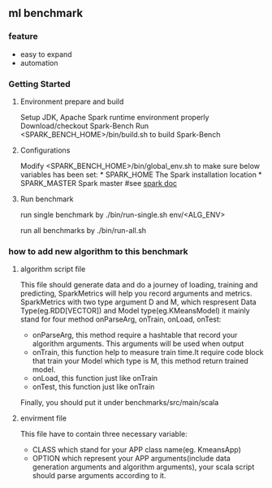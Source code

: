 ## ml benchmark

### feature
* easy to expand
* automation


### Getting Started

1. Environment prepare and build

    Setup JDK, Apache Spark runtime environment properly
    Download/checkout Spark-Bench
    Run <SPARK_BENCH_HOME>/bin/build.sh to build Spark-Bench


2. Configurations

    Modify <SPARK_BENCH_HOME>/bin/global_env.sh to make sure below variables has been set: 
        * SPARK_HOME The Spark installation location
        * SPARK_MASTER Spark master  #see [spark doc](https://spark.apache.org/docs/latest/submitting-applications.html)


3. Run benchmark
    
    run single benchmark by
       ./bin/run-single.sh env/<ALG_ENV>

    run all benchmarks by
       ./bin/run-all.sh

    
    



### how to add new algorithm to this benchmark
1. algorithm script file

    This file should generate data and do a journey of loading, training and predicting, SparkMetrics will help you record  arguments and metrics.
    SparkMetrics with two type argument D and M, which respresent Data Type(eg.RDD[VECTOR]) and Model type(eg.KMeansModel)
    it mainly stand for four method onParseArg, onTrain, onLoad, onTest:
    * onParseArg, this method require a hashtable that record your algorithm arguments. This arguments will be used when output
    * onTrain, this function help to measure train time.It require code block that train your Model which type is M, this method return trained model.
    * onLoad, this function just like onTrain
    * onTest, this function just like onTrain

    Finally, you should put it under benchmarks/src/main/scala


2. envirment file

    This file have to contain three necessary variable:
    * CLASS  which stand for your APP class name(eg. KmeansApp)
    * OPTION which represent your APP arguments(include data generation arguments and algorithm arguments), your scala script should parse arguments according to
    it.
